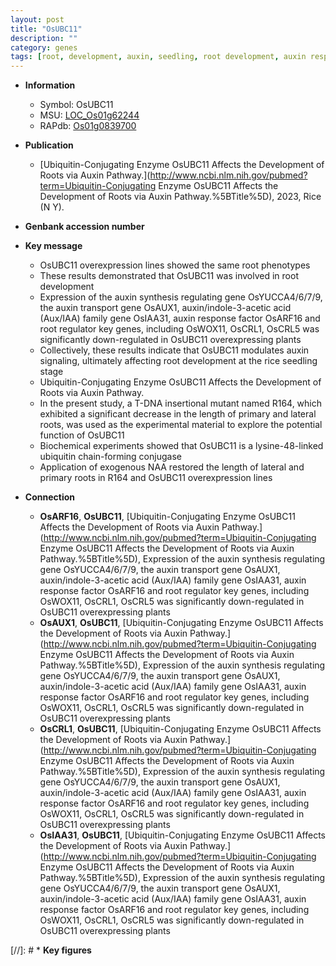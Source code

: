```yaml
---
layout: post
title: "OsUBC11"
description: ""
category: genes
tags: [root, development, auxin, seedling, root development, auxin response, auxin transport, lateral root, Ubiquitin, primary root]
---
```


* **Information**  
    + Symbol: OsUBC11  
    + MSU: [LOC_Os01g62244](http://rice.uga.edu/cgi-bin/ORF_infopage.cgi?orf=LOC_Os01g62244)  
    + RAPdb: [Os01g0839700](https://rapdb.dna.affrc.go.jp/locus/?name=Os01g0839700)  

* **Publication**  
    + [Ubiquitin-Conjugating Enzyme OsUBC11 Affects the Development of Roots via Auxin Pathway.](http://www.ncbi.nlm.nih.gov/pubmed?term=Ubiquitin-Conjugating Enzyme OsUBC11 Affects the Development of Roots via Auxin Pathway.%5BTitle%5D), 2023, Rice (N Y).

* **Genbank accession number**  

* **Key message**  
    + OsUBC11 overexpression lines showed the same root phenotypes
    + These results demonstrated that OsUBC11 was involved in root development
    + Expression of the auxin synthesis regulating gene OsYUCCA4/6/7/9, the auxin transport gene OsAUX1, auxin/indole-3-acetic acid (Aux/IAA) family gene OsIAA31, auxin response factor OsARF16 and root regulator key genes, including OsWOX11, OsCRL1, OsCRL5 was significantly down-regulated in OsUBC11 overexpressing plants
    + Collectively, these results indicate that OsUBC11 modulates auxin signaling, ultimately affecting root development at the rice seedling stage
    + Ubiquitin-Conjugating Enzyme OsUBC11 Affects the Development of Roots via Auxin Pathway.
    + In the present study, a T-DNA insertional mutant named R164, which exhibited a significant decrease in the length of primary and lateral roots, was used as the experimental material to explore the potential function of OsUBC11
    + Biochemical experiments showed that OsUBC11 is a lysine-48-linked ubiquitin chain-forming conjugase
    + Application of exogenous NAA restored the length of lateral and primary roots in R164 and OsUBC11 overexpression lines

* **Connection**  
    + __OsARF16__, __OsUBC11__, [Ubiquitin-Conjugating Enzyme OsUBC11 Affects the Development of Roots via Auxin Pathway.](http://www.ncbi.nlm.nih.gov/pubmed?term=Ubiquitin-Conjugating Enzyme OsUBC11 Affects the Development of Roots via Auxin Pathway.%5BTitle%5D),  Expression of the auxin synthesis regulating gene OsYUCCA4/6/7/9, the auxin transport gene OsAUX1, auxin/indole-3-acetic acid (Aux/IAA) family gene OsIAA31, auxin response factor OsARF16 and root regulator key genes, including OsWOX11, OsCRL1, OsCRL5 was significantly down-regulated in OsUBC11 overexpressing plants
    + __OsAUX1__, __OsUBC11__, [Ubiquitin-Conjugating Enzyme OsUBC11 Affects the Development of Roots via Auxin Pathway.](http://www.ncbi.nlm.nih.gov/pubmed?term=Ubiquitin-Conjugating Enzyme OsUBC11 Affects the Development of Roots via Auxin Pathway.%5BTitle%5D),  Expression of the auxin synthesis regulating gene OsYUCCA4/6/7/9, the auxin transport gene OsAUX1, auxin/indole-3-acetic acid (Aux/IAA) family gene OsIAA31, auxin response factor OsARF16 and root regulator key genes, including OsWOX11, OsCRL1, OsCRL5 was significantly down-regulated in OsUBC11 overexpressing plants
    + __OsCRL1__, __OsUBC11__, [Ubiquitin-Conjugating Enzyme OsUBC11 Affects the Development of Roots via Auxin Pathway.](http://www.ncbi.nlm.nih.gov/pubmed?term=Ubiquitin-Conjugating Enzyme OsUBC11 Affects the Development of Roots via Auxin Pathway.%5BTitle%5D),  Expression of the auxin synthesis regulating gene OsYUCCA4/6/7/9, the auxin transport gene OsAUX1, auxin/indole-3-acetic acid (Aux/IAA) family gene OsIAA31, auxin response factor OsARF16 and root regulator key genes, including OsWOX11, OsCRL1, OsCRL5 was significantly down-regulated in OsUBC11 overexpressing plants
    + __OsIAA31__, __OsUBC11__, [Ubiquitin-Conjugating Enzyme OsUBC11 Affects the Development of Roots via Auxin Pathway.](http://www.ncbi.nlm.nih.gov/pubmed?term=Ubiquitin-Conjugating Enzyme OsUBC11 Affects the Development of Roots via Auxin Pathway.%5BTitle%5D),  Expression of the auxin synthesis regulating gene OsYUCCA4/6/7/9, the auxin transport gene OsAUX1, auxin/indole-3-acetic acid (Aux/IAA) family gene OsIAA31, auxin response factor OsARF16 and root regulator key genes, including OsWOX11, OsCRL1, OsCRL5 was significantly down-regulated in OsUBC11 overexpressing plants

[//]: # * **Key figures**  


